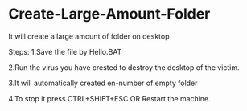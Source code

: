 # Create-Large-Amount-Folder
It will create a large amount of folder on desktop


Steps:
1.Save the file by Hello.BAT 

2.Run the virus you have crested to destroy the desktop of the victim.

3.It will automatically created en-number of empty folder

4.To stop it press CTRL+SHIFT+ESC  OR  Restart the machine.

